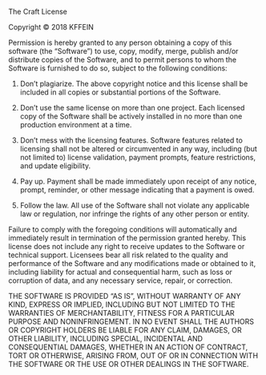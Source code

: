 The Craft License

Copyright © 2018 KFFEIN

Permission is hereby granted to any person obtaining a copy of this software (the “Software”) to use, copy, modify, merge, publish and/or distribute copies of the Software, and to permit persons to whom the Software is furnished to do so, subject to the following conditions:

1. Don’t plagiarize. The above copyright notice and this license shall be included in all copies or substantial portions of the Software.

2. Don’t use the same license on more than one project. Each licensed copy of the Software shall be actively installed in no more than one production environment at a time.

3. Don’t mess with the licensing features. Software features related to licensing shall not be altered or circumvented in any way, including (but not limited to) license validation, payment prompts, feature restrictions, and update eligibility.

4. Pay up. Payment shall be made immediately upon receipt of any notice, prompt, reminder, or other message indicating that a payment is owed.

5. Follow the law. All use of the Software shall not violate any applicable law or regulation, nor infringe the rights of any other person or entity.

Failure to comply with the foregoing conditions will automatically and immediately result in termination of the permission granted hereby. This license does not include any right to receive updates to the Software or technical support. Licensees bear all risk related to the quality and performance of the Software and any modifications made or obtained to it, including liability for actual and consequential harm, such as loss or corruption of data, and any necessary service, repair, or correction.

THE SOFTWARE IS PROVIDED “AS IS”, WITHOUT WARRANTY OF ANY KIND, EXPRESS OR IMPLIED, INCLUDING BUT NOT LIMITED TO THE WARRANTIES OF MERCHANTABILITY, FITNESS FOR A PARTICULAR PURPOSE AND NONINFRINGEMENT. IN NO EVENT SHALL THE AUTHORS OR COPYRIGHT HOLDERS BE LIABLE FOR ANY CLAIM, DAMAGES, OR OTHER LIABILITY, INCLUDING SPECIAL, INCIDENTAL AND CONSEQUENTIAL DAMAGES, WHETHER IN AN ACTION OF CONTRACT, TORT OR OTHERWISE, ARISING FROM, OUT OF OR IN CONNECTION WITH THE SOFTWARE OR THE USE OR OTHER DEALINGS IN THE SOFTWARE.